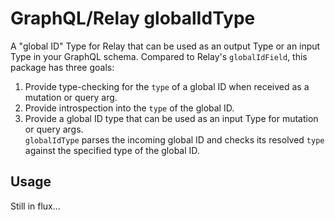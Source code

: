 # GraphQL/Relay globalIdType
A "global ID" Type for Relay that can be used as an output Type or an input Type
in your GraphQL schema. Compared to Relay's `globalIdField`, this package has
three goals:

1. Provide type-checking for the `type` of a global ID when received as a
mutation or query arg.
2. Provide introspection into the `type` of the global ID.
3. Provide a global ID type that can be used as an input Type for mutation or
query args.  
`globalIdType` parses the incoming global ID and checks its resolved `type` against the
specified type of the global ID.

Usage
---
Still in flux...
